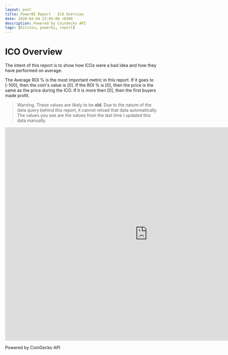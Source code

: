 ```yaml
---
layout: post
title: PowerBI Report - ICO Overview
date: 2020-04-04 23:05:00 +0300
description: Powered by CoinGecko API
tags: [bitcoin, powerbi, report]
---
```


# ICO Overview

The intent of this report is to show how ICOs were a bad idea and how they have performed on average.

The Average ROI % is the most important metric in this report. If it goes to [-100], then the coin's value is [0]. If the ROI % is [0], then the price is the same as the price during the ICO. If it is more then [0], then the first buyers made profit.

> Warning. These values are likely to be **old**. Due to the nature of the data query behind this report, it cannot reload that data automatically. The values you see are the values from the last time I updated this data manually.

<div>
<iframe width="933" height="700" src="https://app.powerbi.com/view?r=eyJrIjoiMTk5OWEzZGEtMTc2Yy00ZTkzLWEwZTctNjk2ODYxMzFjZmRkIiwidCI6IjhlNjQxMWI3LTZmYjktNDhmNS05NTQ4LTAwYjJlMTc3N2RkZiIsImMiOjl9" frameborder="0" allowFullScreen="true"></iframe>
</div>

Powered by CoinGecko API
